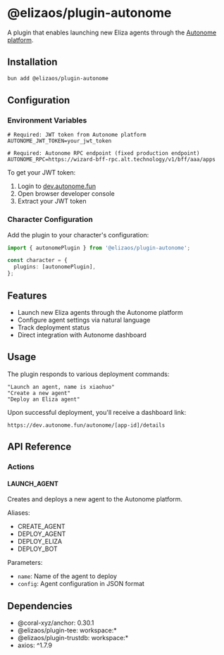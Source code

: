 # @elizaos/plugin-autonome

A plugin that enables launching new Eliza agents through the [Autonome platform](https://dev.autonome.fun).

## Installation

```bash
bun add @elizaos/plugin-autonome
```

## Configuration

### Environment Variables

```env
# Required: JWT token from Autonome platform
AUTONOME_JWT_TOKEN=your_jwt_token

# Required: Autonome RPC endpoint (fixed production endpoint)
AUTONOME_RPC=https://wizard-bff-rpc.alt.technology/v1/bff/aaa/apps
```

To get your JWT token:

1. Login to [dev.autonome.fun](https://dev.autonome.fun)
2. Open browser developer console
3. Extract your JWT token

### Character Configuration

Add the plugin to your character's configuration:

```typescript
import { autonomePlugin } from '@elizaos/plugin-autonome';

const character = {
  plugins: [autonomePlugin],
};
```

## Features

- Launch new Eliza agents through the Autonome platform
- Configure agent settings via natural language
- Track deployment status
- Direct integration with Autonome dashboard

## Usage

The plugin responds to various deployment commands:

```plaintext
"Launch an agent, name is xiaohuo"
"Create a new agent"
"Deploy an Eliza agent"
```

Upon successful deployment, you'll receive a dashboard link:

```
https://dev.autonome.fun/autonome/[app-id]/details
```

## API Reference

### Actions

#### LAUNCH_AGENT

Creates and deploys a new agent to the Autonome platform.

Aliases:

- CREATE_AGENT
- DEPLOY_AGENT
- DEPLOY_ELIZA
- DEPLOY_BOT

Parameters:

- `name`: Name of the agent to deploy
- `config`: Agent configuration in JSON format

## Dependencies

- @coral-xyz/anchor: 0.30.1
- @elizaos/plugin-tee: workspace:\*
- @elizaos/plugin-trustdb: workspace:\*
- axios: ^1.7.9
